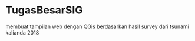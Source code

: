 # TugasBesarSIG
membuat tampilan web dengan QGis berdasarkan hasil survey dari tsunami kalianda 2018
